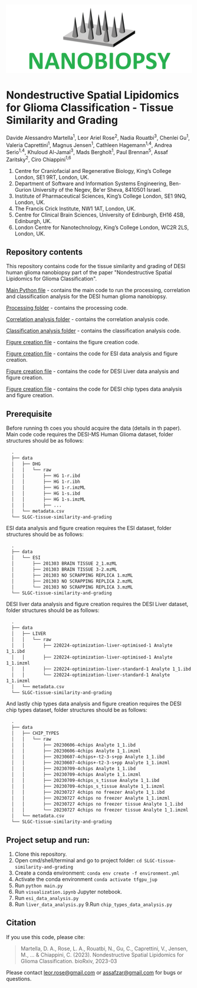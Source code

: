 ![NANOBIOPSY logo](./logo.png)

# Nondestructive Spatial Lipidomics for Glioma Classification - Tissue Similarity and Grading
Davide Alessandro Martella<sup>1</sup>, Leor Ariel Rose<sup>2</sup>, Nadia Rouatbi<sup>3</sup>, Chenlei Gu<sup>1</sup>, Valeria Caprettini<sup>1</sup>, Magnus Jensen<sup>1</sup>, Cathleen Hagemann<sup>1,4</sup>, Andrea Serio<sup>1,4</sup>, Khuloud Al-Jamal<sup>3</sup>, Mads Bergholt<sup>1</sup>, Paul Brennan<sup>5</sup>, Assaf Zaritsky<sup>2</sup>, Ciro Chiappini<sup>1,6</sup>

1. Centre for Craniofacial and Regenerative Biology, King’s College London, SE1 9RT, London, UK.
2. Department of Software and Information Systems Engineering, Ben-Gurion University of the Negev, Be'er Sheva, 8410501 Israel.
3. Institute of Pharmaceutical Sciences, King’s College London, SE1 9NQ, London, UK.
4. The Francis Crick Institute, NW1 1AT, London, UK.
5. Centre for Clinical Brain Sciences, University of Edinburgh, EH16 4SB, Edinburgh, UK.
6. London Centre for Nanotechnology, King’s College London, WC2R 2LS, London, UK.


## Repository contents
This repository contains code for the tissue similarity and grading of DESI human glioma nanobiopsy part of the paper "Nondestructive Spatial Lipidomics for Glioma Classification".

[Main Python file](./main.py) - contains the main code to run the processing, correlation and classification analysis for the DESI human glioma nanobiopsy.

[Processing folder](./processing) - contains the processing code.

[Correlation analysis folder](./correlation) - contains the correlation analysis code.

[Classification analysis folder](./classification) - contains the classification analysis code.

[Figure creation file](./visualization.ipynb) - contains the figure creation code.

[Figure creation file](./esi_data_analysis.py) - contains the code for ESI data analysis and figure creation.

[Figure creation file](./liver_data_analysis.py) - contains the code for DESI Liver data analysis and figure creation.

[Figure creation file](./chip_typesdata_analysis.py) - contains the code for DESI chip types data analysis and figure creation.

## Prerequisite
Before running th coes you should acquire the data (details in th paper). Main code code requires the DESI-MS Human Glioma dataset, folder structures should be as follows:

      .
      ├── data
      │   ├── DHG
      │   │   └── raw
      │   │       ├── HG 1-r.ibd
      │   │       ├── HG 1-r.ibh
      │   │       ├── HG 1-r.imzML
      │   │       ├── HG 1-s.ibd
      │   │       ├── HG 1-s.imzML
      │   │       ├── ...
      │   └── metadata.csv
      └── SLGC-tissue-similarity-and-grading

ESI data analysis and figure creation requires the ESI dataset, folder structures should be as follows:
 
      .
      ├── data
      │   └── ESI
      │       ├── 201303 BRAIN TISSUE 2_1.mzML
      │       ├── 201303 BRAIN TISSUE 3-2.mzML
      │       ├── 201303 NO SCRAPPING REPLICA 1.mzML
      │       ├── 201303 NO SCRAPPING REPLICA 2.mzML
      │       └── 201303 NO SCRAPPING REPLICA 3.mzML
      └── SLGC-tissue-similarity-and-grading

DESI liver data analysis and figure creation requires the DESI Liver dataset, folder structures should be as follows:
 
      .
      ├── data
      │   ├── LIVER
      │   │   └── raw
      │   │       ├── 220224-optimization-liver-optimised-1 Analyte 1_1.ibd
      │   │       ├── 220224-optimization-liver-optimised-1 Analyte 1_1.imzml
      │   │       ├── 220224-optimization-liver-standard-1 Analyte 1_1.ibd
      │   │       └── 220224-optimization-liver-standard-1 Analyte 1_1.imzml
      │   └── metadata.csv
      └── SLGC-tissue-similarity-and-grading

And lastly chip types data analysis and figure creation requires the DESI chip types dataset, folder structures should be as follows:
 
      .
      ├── data
      │   ├── CHIP_TYPES
      │   │   └── raw
      │   │       ├── 20230606-4chips Analyte 1_1.ibd
      │   │       ├── 20230606-4chips Analyte 1_1.imzml
      │   │       ├── 20230607-4chips+-t2-3-s+pp Analyte 1_1.ibd
      │   │       ├── 20230607-4chips+-t2-3-s+pp Analyte 1_1.imzml
      │   │       ├── 20230709-4chips Analyte 1_1.ibd
      │   │       ├── 20230709-4chips Analyte 1_1.imzml
      │   │       ├── 20230709-4chips_s_tissue Analyte 1_1.ibd
      │   │       ├── 20230709-4chips_s_tissue Analyte 1_1.imzml
      │   │       ├── 20230727 4chips no freezer Analyte 1_1.ibd
      │   │       ├── 20230727 4chips no freezer Analyte 1_1.imzml
      │   │       ├── 20230727 4chips no freezer tissue Analyte 1_1.ibd
      │   │       └── 20230727 4chips no freezer tissue Analyte 1_1.imzml
      │   └── metadata.csv
      └── SLGC-tissue-similarity-and-grading

## Project setup and run:

1. Clone this repository.
2. Open cmd/shell/terminal and go to project folder: `cd SLGC-tissue-similarity-and-grading`
3. Create a conda environment: `conda env create -f environment.yml`
4. Activate the conda environment `conda activate tfgpu_jup`
5. Run `python main.py`
6. Run `visualization.ipynb` Jupyter notebook.
7. Run `esi_data_analysis.py`
8. Run `liver_data_analysis.py`
9.Run `chip_types_data_analysis.py`


## Citation
If you use this code, please cite: 

> Martella, D. A., Rose, L. A., Rouatbi, N., Gu, C., Caprettini, V., Jensen, M., ... & Chiappini, C. (2023). Nondestructive Spatial Lipidomics for Glioma Classification. bioRxiv, 2023-03


Please contact leor.rose@gmail.com or assafzar@gmail.com for bugs or questions.
